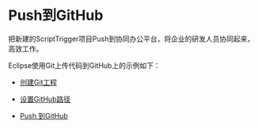 # Push到GitHub

把新建的ScriptTrigger项目Push到协同办公平台，将企业的研发人员协同起来，高效工作。

Eclipse使用Git上传代码到GitHub上的示例如下：

* [创建Git工程](pushdao-github/chuang-jian-git-gong-cheng.md)

* [设置GitHub路径](https://legacy.gitbook.com/book/doraliudd/eclipseplugin/edit#)

* [Push 到GitHub](https://legacy.gitbook.com/book/doraliudd/eclipseplugin/edit#)











